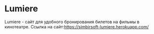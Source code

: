 # Lumiere
Lumiere - сайт для удобного бронирования билетов на фильмы в кинотеатре.
Ссылка на сайт:https://simbirsoft-lumiere.herokuapp.com/
